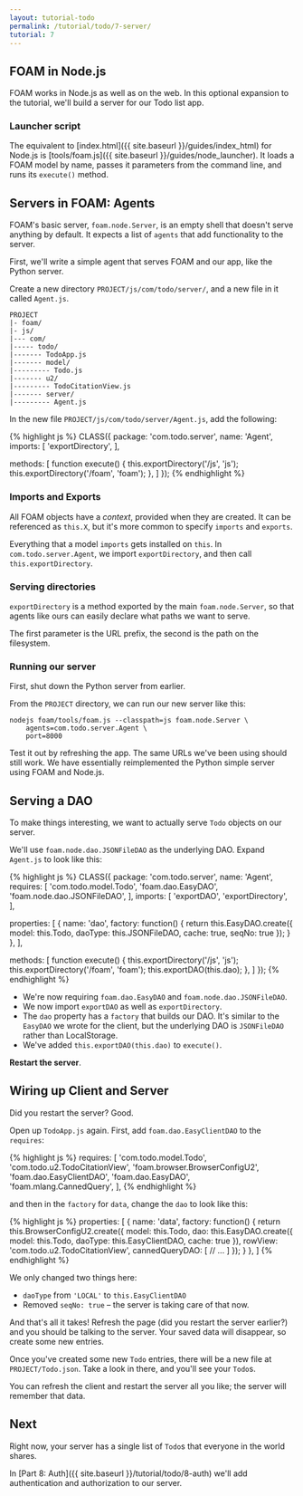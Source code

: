 ```yaml
---
layout: tutorial-todo
permalink: /tutorial/todo/7-server/
tutorial: 7
---
```


## FOAM in Node.js

FOAM works in Node.js as well as on the web. In this optional expansion to the
tutorial, we'll build a server for our Todo list app.

### Launcher script

The equivalent to [index.html]({{ site.baseurl }}/guides/index_html) for Node.js
is [tools/foam.js]({{ site.baseurl }}/guides/node_launcher). It loads a FOAM
model by name, passes it parameters from the command line, and runs its
`execute()` method.

## Servers in FOAM: Agents

FOAM's basic server, `foam.node.Server`, is an empty shell that doesn't serve
anything by default. It expects a list of `agents` that add functionality to the
server.

First, we'll write a simple agent that serves FOAM and our app, like the Python
server.

Create a new directory `PROJECT/js/com/todo/server/`, and a new file in it
called `Agent.js`.

    PROJECT
    |- foam/
    |- js/
    |--- com/
    |----- todo/
    |------- TodoApp.js
    |------- model/
    |--------- Todo.js
    |------- u2/
    |--------- TodoCitationView.js
    |------- server/
    |--------- Agent.js

In the new file `PROJECT/js/com/todo/server/Agent.js`, add the following:

{% highlight js %}
CLASS({
  package: 'com.todo.server',
  name: 'Agent',
  imports: [
    'exportDirectory',
  ],

  methods: [
    function execute() {
      this.exportDirectory('/js', 'js');
      this.exportDirectory('/foam', 'foam');
    },
  ]
});
{% endhighlight %}

### Imports and Exports

All FOAM objects have a *context*, provided when they are created. It can be
referenced as `this.X`, but it's more common to specify `imports` and `exports`.

Everything that a model `imports` gets installed on `this`.
In `com.todo.server.Agent`, we import `exportDirectory`, and then call
`this.exportDirectory`.

### Serving directories

`exportDirectory` is a method exported by the main `foam.node.Server`, so that
agents like ours can easily declare what paths we want to serve.

The first parameter is the URL prefix, the second is the path on the filesystem.

### Running our server

First, shut down the Python server from earlier.

From the `PROJECT` directory, we can run our new server like this:

    nodejs foam/tools/foam.js --classpath=js foam.node.Server \
        agents=com.todo.server.Agent \
        port=8000

Test it out by refreshing the app. The same URLs we've been using should still
work. We have essentially reimplemented the Python simple server using FOAM and
Node.js.

## Serving a DAO

To make things interesting, we want to actually serve `Todo` objects on our
server.

We'll use `foam.node.dao.JSONFileDAO` as the underlying DAO. Expand `Agent.js`
to look like this:


{% highlight js %}
CLASS({
  package: 'com.todo.server',
  name: 'Agent',
  requires: [
    'com.todo.model.Todo',
    'foam.dao.EasyDAO',
    'foam.node.dao.JSONFileDAO',
  ],
  imports: [
    'exportDAO',
    'exportDirectory',
  ],

  properties: [
    {
      name: 'dao',
      factory: function() {
        return this.EasyDAO.create({
          model: this.Todo,
          daoType: this.JSONFileDAO,
          cache: true,
          seqNo: true
        });
      }
    },
  ],

  methods: [
    function execute() {
      this.exportDirectory('/js', 'js');
      this.exportDirectory('/foam', 'foam');
      this.exportDAO(this.dao);
    },
  ]
});
{% endhighlight %}

- We're now requiring `foam.dao.EasyDAO` and `foam.node.dao.JSONFileDAO`.
- We now import `exportDAO` as well as `exportDirectory`.
- The `dao` property has a `factory` that builds our DAO. It's similar to the
  `EasyDAO` we wrote for the client, but the underlying DAO is `JSONFileDAO`
  rather than LocalStorage.
- We've added `this.exportDAO(this.dao)` to `execute()`.

**Restart the server**.

## Wiring up Client and Server

Did you restart the server? Good.

Open up `TodoApp.js` again. First, add `foam.dao.EasyClientDAO` to the `requires`:

{% highlight js %}
requires: [
  'com.todo.model.Todo',
  'com.todo.u2.TodoCitationView',
  'foam.browser.BrowserConfigU2',
  'foam.dao.EasyClientDAO',
  'foam.dao.EasyDAO',
  'foam.mlang.CannedQuery',
],
{% endhighlight %}

and then in the `factory` for `data`, change the `dao` to look like this:


{% highlight js %}
properties: [
  {
    name: 'data',
    factory: function() {
      return this.BrowserConfigU2.create({
        model: this.Todo,
        dao: this.EasyDAO.create({
          model: this.Todo,
          daoType: this.EasyClientDAO,
          cache: true
        }),
        rowView: 'com.todo.u2.TodoCitationView',
        cannedQueryDAO: [
          // ...
        ]
      });
    }
  },
]
{% endhighlight %}

We only changed two things here:

- `daoType` from `'LOCAL'` to `this.EasyClientDAO`
- Removed `seqNo: true` &ndash; the server is taking care of that now.

And that's all it takes! Refresh the page (did you restart the server earlier?)
and you should be talking to the server. Your saved data will disappear, so
create some new entries.

Once you've created some new `Todo` entries, there will be a new file at
`PROJECT/Todo.json`. Take a look in there, and you'll see your `Todo`s.

You can refresh the client and restart the server all you like; the server will
remember that data.

## Next

Right now, your server has a single list of `Todo`s that everyone in the world
shares.

In [Part 8: Auth]({{ site.baseurl }}/tutorial/todo/8-auth) we'll add
authentication and authorization to our server.

